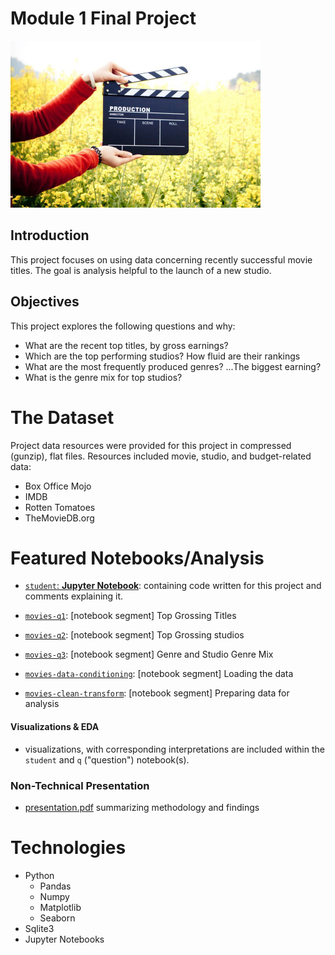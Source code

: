 # Module 1 Final Project
![arms holding director's clapper board](images/movie.jpg)

## Introduction

This project focuses on using data concerning recently successful movie titles. The goal is analysis helpful to the launch of a new studio.

## Objectives

This project explores the following questions and why:

* What are the recent top titles, by gross earnings?
* Which are the top performing studios? How fluid are their rankings
* What are the most frequently produced genres? ...The biggest earning?
* What is the genre mix for top studios?

# The Dataset

Project data resources were provided for this project in compressed (gunzip), flat files. Resources included movie, studio, and budget-related data:
* Box Office Mojo
* IMDB
* Rotten Tomatoes
* TheMovieDB.org

# Featured Notebooks/Analysis

* [`student`: **Jupyter Notebook**](student.ipynb): containing code written for this project and comments explaining it.

* [`movies-q1`](movies-q1.ipynb): [notebook segment] Top Grossing Titles
* [`movies-q2`](movies-q2.ipynb): [notebook segment] Top Grossing studios
* [`movies-q3`](movies-q3.ipynb): [notebook segment] Genre and Studio Genre Mix
* [`movies-data-conditioning`](movies-data-conditioning.ipynb): [notebook segment] Loading the data
* [`movies-clean-transform`](movies-clean-transform.ipynb): [notebook segment] Preparing data for analysis

#### Visualizations & EDA

* visualizations, with corresponding interpretations are included within the `student` and `q` ("question") notebook(s).

### Non-Technical Presentation

* [presentation.pdf](presentation.pdf) summarizing  methodology and findings

# Technologies
* Python
    - Pandas
    - Numpy
    - Matplotlib
    - Seaborn
* Sqlite3
* Jupyter Notebooks

```python

```
